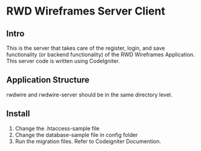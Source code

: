 # RWD Wireframes Server Client

## Intro
This is the server that takes care of the register, login, and save functionality (or backend functionality) of the RWD Wireframes Application.  This server code is written using CodeIgniter.

## Application Structure
rwdwire and rwdwire-server should be in the same directory level.

## Install
1.  Change the .htaccess-sample file
2.  Change the database-sample file in config folder
3.  Run the migration files.  Refer to Codeigniter Documention.